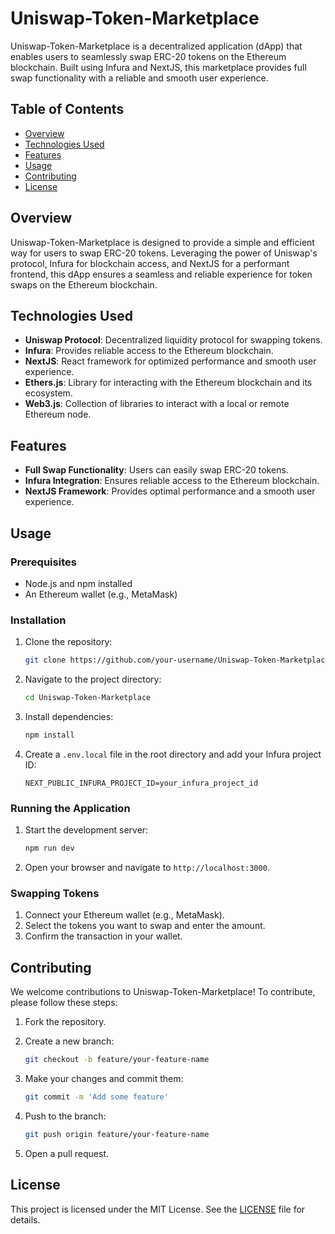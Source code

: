 # Uniswap-Token-Marketplace

Uniswap-Token-Marketplace is a decentralized application (dApp) that enables users to seamlessly swap ERC-20 tokens on the Ethereum blockchain. Built using Infura and NextJS, this marketplace provides full swap functionality with a reliable and smooth user experience.

## Table of Contents

- [Overview](#overview)
- [Technologies Used](#technologies-used)
- [Features](#features)
- [Usage](#usage)
- [Contributing](#contributing)
- [License](#license)

## Overview

Uniswap-Token-Marketplace is designed to provide a simple and efficient way for users to swap ERC-20 tokens. Leveraging the power of Uniswap's protocol, Infura for blockchain access, and NextJS for a performant frontend, this dApp ensures a seamless and reliable experience for token swaps on the Ethereum blockchain.

## Technologies Used

- **Uniswap Protocol**: Decentralized liquidity protocol for swapping tokens.
- **Infura**: Provides reliable access to the Ethereum blockchain.
- **NextJS**: React framework for optimized performance and smooth user experience.
- **Ethers.js**: Library for interacting with the Ethereum blockchain and its ecosystem.
- **Web3.js**: Collection of libraries to interact with a local or remote Ethereum node.

## Features

- **Full Swap Functionality**: Users can easily swap ERC-20 tokens.
- **Infura Integration**: Ensures reliable access to the Ethereum blockchain.
- **NextJS Framework**: Provides optimal performance and a smooth user experience.

## Usage

### Prerequisites

- Node.js and npm installed
- An Ethereum wallet (e.g., MetaMask)

### Installation

1. Clone the repository:

    ```bash
    git clone https://github.com/your-username/Uniswap-Token-Marketplace.git
    ```

2. Navigate to the project directory:

    ```bash
    cd Uniswap-Token-Marketplace
    ```

3. Install dependencies:

    ```bash
    npm install
    ```

4. Create a `.env.local` file in the root directory and add your Infura project ID:

    ```env
    NEXT_PUBLIC_INFURA_PROJECT_ID=your_infura_project_id
    ```

### Running the Application

1. Start the development server:

    ```bash
    npm run dev
    ```

2. Open your browser and navigate to `http://localhost:3000`.

### Swapping Tokens

1. Connect your Ethereum wallet (e.g., MetaMask).
2. Select the tokens you want to swap and enter the amount.
3. Confirm the transaction in your wallet.

## Contributing

We welcome contributions to Uniswap-Token-Marketplace! To contribute, please follow these steps:

1. Fork the repository.
2. Create a new branch:

    ```bash
    git checkout -b feature/your-feature-name
    ```

3. Make your changes and commit them:

    ```bash
    git commit -m 'Add some feature'
    ```

4. Push to the branch:

    ```bash
    git push origin feature/your-feature-name
    ```

5. Open a pull request.

## License

This project is licensed under the MIT License. See the [LICENSE](LICENSE) file for details.

